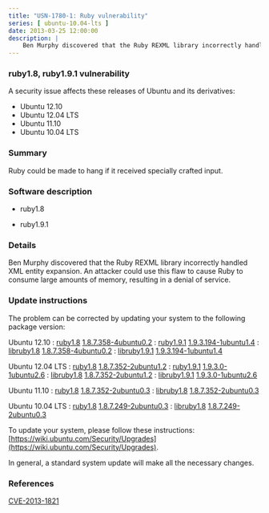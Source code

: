 ```yaml
---
title: "USN-1780-1: Ruby vulnerability"
series: [ ubuntu-10.04-lts ]
date: 2013-03-25 12:00:00
description: |
    Ben Murphy discovered that the Ruby REXML library incorrectly handled XML entity expansion. An attacker could use this flaw to cause Ruby to consume large amounts of memory, resulting in a denial of service. 
--- 
```

 
### ruby1.8, ruby1.9.1 vulnerability

A security issue affects these releases of Ubuntu and its derivatives:

* Ubuntu 12.10
* Ubuntu 12.04 LTS
* Ubuntu 11.10
* Ubuntu 10.04 LTS

### Summary

Ruby could be made to hang if it received specially crafted input. 

### Software description

* ruby1.8 

* ruby1.9.1 

### Details

Ben Murphy discovered that the Ruby REXML library incorrectly handled XML entity expansion. An attacker could use this flaw to cause Ruby to consume large amounts of memory, resulting in a denial of service. 

### Update instructions

The problem can be corrected by updating your system to the following package version:

Ubuntu 12.10
 : [ruby1.8](https://launchpad.net/ubuntu/+source/ruby1.8) <span> [1.8.7.358-4ubuntu0.2](https://launchpad.net/ubuntu/+source/ruby1.8/1.8.7.358-4ubuntu0.2) </span> 
 : [ruby1.9.1](https://launchpad.net/ubuntu/+source/ruby1.9.1) <span> [1.9.3.194-1ubuntu1.4](https://launchpad.net/ubuntu/+source/ruby1.9.1/1.9.3.194-1ubuntu1.4) </span> 
 : [libruby1.8](https://launchpad.net/ubuntu/+source/ruby1.8) <span> [1.8.7.358-4ubuntu0.2](https://launchpad.net/ubuntu/+source/ruby1.8/1.8.7.358-4ubuntu0.2) </span> 
 : [libruby1.9.1](https://launchpad.net/ubuntu/+source/ruby1.9.1) <span> [1.9.3.194-1ubuntu1.4](https://launchpad.net/ubuntu/+source/ruby1.9.1/1.9.3.194-1ubuntu1.4) </span> 

Ubuntu 12.04 LTS
 : [ruby1.8](https://launchpad.net/ubuntu/+source/ruby1.8) <span> [1.8.7.352-2ubuntu1.2](https://launchpad.net/ubuntu/+source/ruby1.8/1.8.7.352-2ubuntu1.2) </span> 
 : [ruby1.9.1](https://launchpad.net/ubuntu/+source/ruby1.9.1) <span> [1.9.3.0-1ubuntu2.6](https://launchpad.net/ubuntu/+source/ruby1.9.1/1.9.3.0-1ubuntu2.6) </span> 
 : [libruby1.8](https://launchpad.net/ubuntu/+source/ruby1.8) <span> [1.8.7.352-2ubuntu1.2](https://launchpad.net/ubuntu/+source/ruby1.8/1.8.7.352-2ubuntu1.2) </span> 
 : [libruby1.9.1](https://launchpad.net/ubuntu/+source/ruby1.9.1) <span> [1.9.3.0-1ubuntu2.6](https://launchpad.net/ubuntu/+source/ruby1.9.1/1.9.3.0-1ubuntu2.6) </span> 

Ubuntu 11.10
 : [ruby1.8](https://launchpad.net/ubuntu/+source/ruby1.8) <span> [1.8.7.352-2ubuntu0.3](https://launchpad.net/ubuntu/+source/ruby1.8/1.8.7.352-2ubuntu0.3) </span> 
 : [libruby1.8](https://launchpad.net/ubuntu/+source/ruby1.8) <span> [1.8.7.352-2ubuntu0.3](https://launchpad.net/ubuntu/+source/ruby1.8/1.8.7.352-2ubuntu0.3) </span> 

Ubuntu 10.04 LTS
 : [ruby1.8](https://launchpad.net/ubuntu/+source/ruby1.8) <span> [1.8.7.249-2ubuntu0.3](https://launchpad.net/ubuntu/+source/ruby1.8/1.8.7.249-2ubuntu0.3) </span> 
 : [libruby1.8](https://launchpad.net/ubuntu/+source/ruby1.8) <span> [1.8.7.249-2ubuntu0.3](https://launchpad.net/ubuntu/+source/ruby1.8/1.8.7.249-2ubuntu0.3) </span> 

To update your system, please follow these instructions: [https://wiki.ubuntu.com/Security/Upgrades](https://wiki.ubuntu.com/Security/Upgrades).

In general, a standard system update will make all the necessary changes. 

### References

 [CVE-2013-1821](http://people.ubuntu.com/~ubuntu-security/cve/CVE-2013-1821)
 
